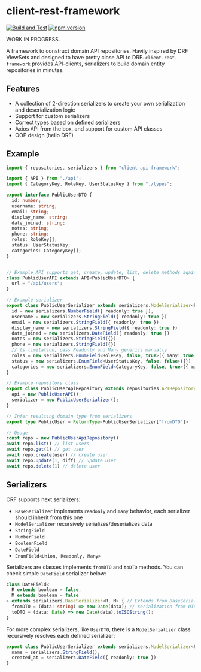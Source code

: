 # client-rest-framework

[![Build and Test](https://github.com/A/client-rest-framework/actions/workflows/ci.yml/badge.svg)](https://github.com/A/client-rest-framework/actions/workflows/ci.yml)
[![npm version](https://badge.fury.io/js/client-rest-framework.svg)](https://badge.fury.io/js/client-rest-framework)

WORK IN PROGRESS.

A framework to construct domain API repositories. Havily inspired by DRF ViewSets
and designed to have pretty close API to DRF. `client-rest-framework` provides
API-clients, serializers to build domain entity repositories in minutes.

## Features

- A collection of 2-direction serializers to create your own serialization
  and deserialization logic
- Support for custom serializers
- Correct types based on defined serializers
- Axios API from the box, and support for custom API classes
- OOP design (hello DRF)

## Example

```ts
import { repositories, serializers } from "client-api-framework";

import { API } from "./api";
import { CategoryKey, RoleKey, UserStatusKey } from "./types";

export interface PublicUserDTO {
  id: number;
  username: string;
  email: string;
  display_name: string;
  date_joined: string;
  notes: string;
  phone: string;
  roles: RoleKey[];
  status: UserStatusKey;
  categories: CategoryKey[];
}


// Example API supports get, create, update, list, delete methods against given URL
class PublicUserAPI extends API<PublicUserDTO> {
  url = "/api/users";
}

// Example serializer
export class PublicUserSerializer extends serializers.ModelSerializer<PublicUserDTO> {
  id = new serializers.NumberField({ readonly: true }),
  username = new serializers.StringField({ readonly: true })
  email = new serializers.StringField({ readonly: true })
  display_name = new serializers.StringField({ readonly: true })
  date_joined = new serializers.DateField({ readonly: true })
  notes = new serializers.StringField({})
  phone = new serializers.StringField({})
  // ts limitation, pass Readonly and Many generics manually
  roles = new serializers.EnumField<RoleKey, false, true>({ many: true })
  status = new serializers.EnumField<UserStatusKey, false, false>({})
  categories = new serializers.EnumField<CategoryKey, false, true>({ many: true })
}

// Example repository class
export class PublicUserApiRepository extends repositories.APIRepository<PublicUserDTO> {
  api = new PublicUserAPI();
  serializer = new PublicUserSerializer();
}

// Infer resulting domain type from serializers
export type PublicUser = ReturnType<PublicUserSerializer["fromDTO"]>

// Usage
const repo = new PublicUserApiRepository()
await repo.list() // list users
await repo.get(1) // get user
await repo.create(user) // create user
await repo.update(1, diff) // update user
await repo.delete(1) // delete user

```


## Serializers

CRF supports next serializers:
- `BaseSerializer` implements `readonly` and `many` behavior, each serializer should inherit from this one
- `ModelSerializer` recursively serializes/deserializes data
- `StringField`
- `NumberField`
- `BooleanField`
- `DateField`
- `EnumField<Union, Readonly, Many>`

Serializers are classes implements `fromDTO` and `toDTO` methods. You can check simple `DateField` serializer below:

```typescript
class DateField<
  R extends boolean = false,
  M extends boolean = false
> extends serializers.BaseSerializer<R, M> { // Extends from BaseSerializer to handle `readonly`/`many` properly
  fromDTO = (data: string) => new Date(data); // serialization from DTO
  toDTO = (data: Date) => new Date(data).toISOString();
}
```

For more complex serializers, like `UserDTO`, there is a `ModelSerializer` class recursively resolves each defined serializer:

```typescript
export class PublicUserSerializer extends serializers.ModelSerializer<PublicUserDTO> {
  name = serializers.StringField();
  created_at = serializers.DateField({ readonly: true })
}
```
